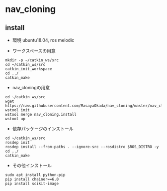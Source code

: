 # nav_cloning

## install
* 環境 ubuntu18.04, ros melodic

* ワークスペースの用意
```
mkdir -p ~/catkin_ws/src
cd ~/catkin_ws/src
catkin_init_workspace
cd ../
catkin_make
```
* nav_cloningの用意
```
cd ~/catkin_ws/src
wget https://raw.githubusercontent.com/MasayaOkada/nav_cloning/master/nav_cloning.install
wstool init
wstool merge nav_cloning.install
wstool up
```
* 依存パッケージのインストール
```
cd ~/catkin_ws/src
rosdep init
rosdep install --from-paths . --ignore-src --rosdistro $ROS_DISTRO -y
cd ../
catkin_make
```
* その他インストール
```
sudo apt install python-pip
pip install chainer==6.0
pip install scikit-image
```
